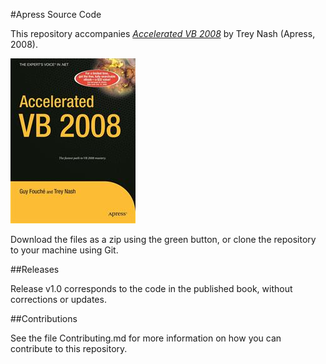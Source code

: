 #Apress Source Code

This repository accompanies [*Accelerated VB 2008*](http://www.apress.com/9781590598740) by Trey Nash (Apress, 2008).

![Cover image](9781590598740.jpg)

Download the files as a zip using the green button, or clone the repository to your machine using Git.

##Releases

Release v1.0 corresponds to the code in the published book, without corrections or updates.

##Contributions

See the file Contributing.md for more information on how you can contribute to this repository.
